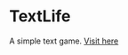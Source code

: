 # TextLife
A simple text game.
<a href="http://functionadvanced.github.io/TextLife/">Visit here</a>
